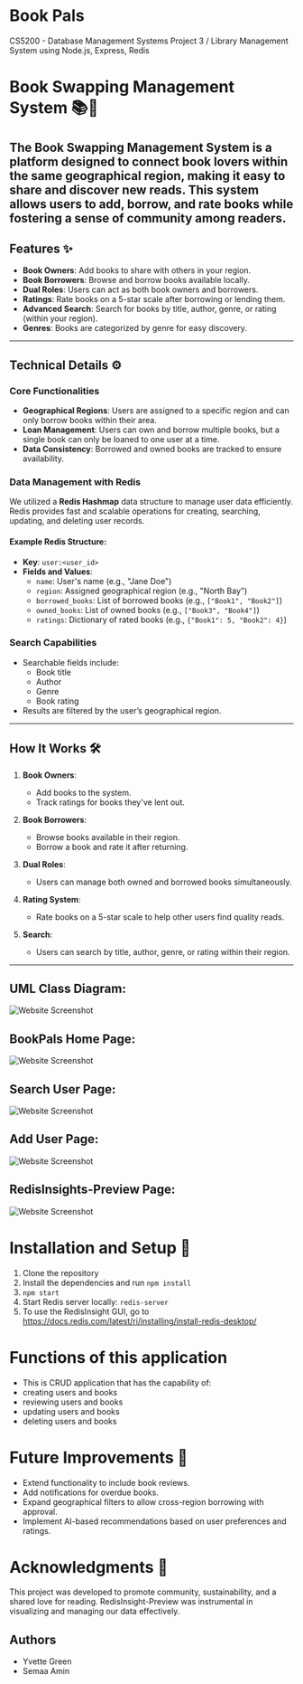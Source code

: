 # Book Pals
CS5200 - Database Management Systems
Project 3 / Library Management System using Node.js, Express, Redis
# Book Swapping Management System 📚🤝

The **Book Swapping Management System** is a platform designed to connect book lovers within the same geographical region, making it easy to share and discover new reads. This system allows users to add, borrow, and rate books while fostering a sense of community among readers.
---

## Features ✨

- **Book Owners**: Add books to share with others in your region.
- **Book Borrowers**: Browse and borrow books available locally.
- **Dual Roles**: Users can act as both book owners and borrowers.
- **Ratings**: Rate books on a 5-star scale after borrowing or lending them.
- **Advanced Search**: Search for books by title, author, genre, or rating (within your region).
- **Genres**: Books are categorized by genre for easy discovery.
---

## Technical Details ⚙️

### Core Functionalities
- **Geographical Regions**: Users are assigned to a specific region and can only borrow books within their area.
- **Loan Management**: Users can own and borrow multiple books, but a single book can only be loaned to one user at a time.
- **Data Consistency**: Borrowed and owned books are tracked to ensure availability.

### Data Management with Redis
We utilized a **Redis Hashmap** data structure to manage user data efficiently. Redis provides fast and scalable operations for creating, searching, updating, and deleting user records.

#### Example Redis Structure:
- **Key**: `user:<user_id>`
- **Fields and Values**:
  - `name`: User's name (e.g., "Jane Doe")
  - `region`: Assigned geographical region (e.g., "North Bay")
  - `borrowed_books`: List of borrowed books (e.g., `["Book1", "Book2"]`)
  - `owned_books`: List of owned books (e.g., `["Book3", "Book4"]`)
  - `ratings`: Dictionary of rated books (e.g., `{"Book1": 5, "Book2": 4}`)

### Search Capabilities
- Searchable fields include:
  - Book title
  - Author
  - Genre
  - Book rating
- Results are filtered by the user’s geographical region.
---

## How It Works 🛠️

1. **Book Owners**:
   - Add books to the system.
   - Track ratings for books they've lent out.

2. **Book Borrowers**:
   - Browse books available in their region.
   - Borrow a book and rate it after returning.

3. **Dual Roles**:
   - Users can manage both owned and borrowed books simultaneously.

4. **Rating System**:
   - Rate books on a 5-star scale to help other users find quality reads.

5. **Search**:
   - Users can search by title, author, genre, or rating within their region.
---

## UML Class Diagram:
![Website Screenshot](https://github.com/greeny90/BookPalsVersion3/blob/main/B%20-%20UML%20Class%20Diagram.png)
## BookPals Home Page:
![Website Screenshot](https://github.com/greeny90/BookPalsVersion3/blob/main/images/home_page.png)
## Search User Page:
![Website Screenshot](https://github.com/greeny90/BookPalsVersion3/blob/main/images/searchresultspage.png)
## Add User Page:
![Website Screenshot](https://github.com/greeny90/BookPalsVersion3/blob/main/images/adduserpage.png)
## RedisInsights-Preview Page:
![Website Screenshot](https://github.com/greeny90/BookPalsVersion3/blob/main/images/RedisInsightspage.png)
# Installation and Setup 🚀
1) Clone the repository
2) Install the dependencies and run `npm install`
3) `npm start`
4) Start Redis server locally: `redis-server`
5) To use the RedisInsight GUI, go to https://docs.redis.com/latest/ri/installing/install-redis-desktop/

# Functions of this application
* This is CRUD application that has the capability of:
* creating users and books
* reviewing users and books
* updating users and books
* deleting users and books

# Future Improvements 🚀
* Extend functionality to include book reviews.
* Add notifications for overdue books.
* Expand geographical filters to allow cross-region borrowing with approval.
* Implement AI-based recommendations based on user preferences and ratings.

# Acknowledgments 🙌
This project was developed to promote community, sustainability, and a shared love for reading. RedisInsight-Preview was instrumental in visualizing and managing our data effectively.
 
## Authors
* Yvette Green
* Semaa Amin

